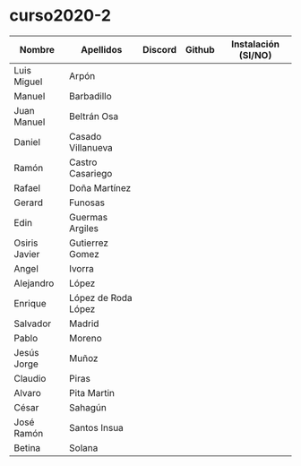 # curso2020-2

| Nombre | Apellidos | Discord | Github | Instalación (SI/NO) |
| -- | -- | -- | -- | -- |
| Luis Miguel | Arpón | | | | 
| Manuel | Barbadillo | | | |
| Juan Manuel | Beltrán Osa | | | |   
| Daniel | Casado Villanueva | | | |
| Ramón | Castro Casariego | | | |
| Rafael | Doña Martínez | | | |
| Gerard | Funosas | | | |
| Edin | Guermas Argiles | | | |
| Osiris Javier | Gutierrez Gomez | | | |
| Angel | Ivorra | | | |
| Alejandro | López | | | |
| Enrique | López de Roda López | | | |
| Salvador | Madrid | | | |
| Pablo | Moreno | | | |
| Jesús Jorge | Muñoz | | | |
| Claudio | Piras | | | |
| Alvaro | Pita Martin | | | |
| César | Sahagún | | | |
| José Ramón | Santos Insua | | | |
| Betina | Solana | | | |
